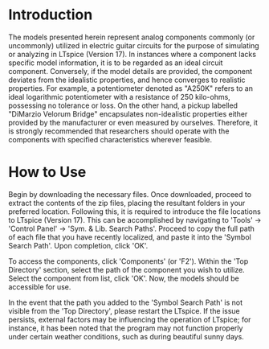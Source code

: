 # Introduction

The models presented herein represent analog components commonly (or uncommonly) utilized in electric guitar circuits for the purpose of simulating or analyzing in LTspice (Version 17). In instances where a component lacks specific model information, it is to be regarded as an ideal circuit component. Conversely, if the model details are provided, the component deviates from the idealistic properties, and hence converges to realistic properties. For example, a potentiometer denoted as "A250K" refers to an ideal logarithmic potentiometer with a resistance of 250 kilo-ohms, possessing no tolerance or loss. On the other hand, a pickup labelled "DiMarzio Velorum Bridge" encapsulates non-idealistic properties either provided by the manufacturer or even measured by ourselves. Therefore, it is strongly recommended that researchers should operate with the components with specified characteristics wherever feasible.

# How to Use

Begin by downloading the necessary files. Once downloaded, proceed to extract the contents of the zip files, placing the resultant folders in your preferred location. Following this, it is required to introduce the file locations to LTspice (Version 17). This can be accomplished by navigating to 'Tools' -> 'Control Panel' -> 'Sym. & Lib. Search Paths'. Proceed to copy the full path of each file that you have recently localized, and paste it into the 'Symbol Search Path'. Upon completion, click 'OK'.

To access the components, click 'Components' (or 'F2'). Within the 'Top Directory' section, select the path of the component you wish to utilize. Select the component from list, click 'OK'. Now, the models should be accessible for use.

In the event that the path you added to the 'Symbol Search Path' is not visible from the 'Top Directory', please restart the LTspice. If the issue persists, external factors may be influencing the operation of LTspice; for instance, it has been noted that the program may not function properly under certain weather conditions, such as during beautiful sunny days.
